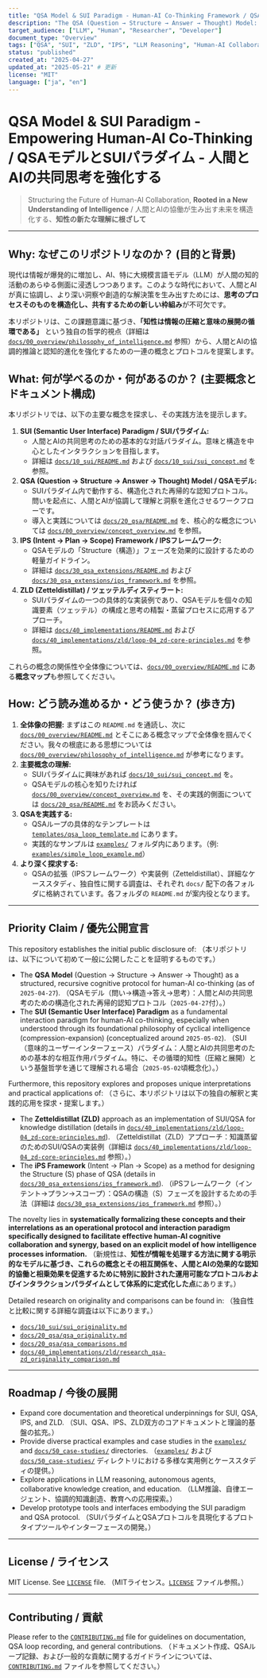 ```yaml
---
title: "QSA Model & SUI Paradigm - Human-AI Co-Thinking Framework / QSAモデルとSUIパラダイム - 人間とAIの共同思考フレームワーク"
description: "The QSA (Question → Structure → Answer → Thought) Model: A structured protocol operating within the SUI (Semantic User Interface) paradigm, designed to enhance human-AI collaborative reasoning and cognitive evolution, **grounded in a cyclical view of intelligence as information compression and meaning expansion.** / QSAモデル（問い→構造→答え→思考）：SUI（意味的ユーザーインターフェース）パラダイム内で動作する構造化プロトコル。人間とAIの協調的推論と認知的進化を強化するために設計。**知的情報の圧縮と意味の展開という循環的な知性観に立脚。**"
target_audience: ["LLM", "Human", "Researcher", "Developer"]
document_type: "Overview"
tags: ["QSA", "SUI", "ZLD", "IPS", "LLM Reasoning", "Human-AI Collaboration", "Co-Thinking", "Cognitive Evolution", "Structured Thought", "Cognitive Protocol", "AI Interface", "Interaction Paradigm", "Quaerentes", "Intelligence", "Compression", "Expansion", "Knowledge Management"]
status: "published"
created_at: "2025-04-27"
updated_at: "2025-05-21" # 更新
license: "MIT"
language: ["ja", "en"]
---
```


# QSA Model & SUI Paradigm - Empowering Human-AI Co-Thinking / QSAモデルとSUIパラダイム - 人間とAIの共同思考を強化する

> Structuring the Future of Human-AI Collaboration, **Rooted in a New Understanding of Intelligence** / 人間とAIの協働が生み出す未来を構造化する、**知性の新たな理解に根ざして**

---

## Why: なぜこのリポジトリなのか？ (目的と背景)

現代は情報が爆発的に増加し、AI、特に大規模言語モデル（LLM）が人間の知的活動のあらゆる側面に浸透しつつあります。このような時代において、人間とAIが真に協調し、より深い洞察や創造的な解決策を生み出すためには、**思考のプロセスそのものを構造化し、共有するための新しい枠組み**が不可欠です。

本リポジトリは、この課題意識に基づき、**「知性は情報の圧縮と意味の展開の循環である」** という独自の哲学的視点（詳細は [`docs/00_overview/philosophy_of_intelligence.md`](./docs/00_overview/philosophy_of_intelligence.md) 参照）から、人間とAIの協調的推論と認知的進化を強化するための一連の概念とプロトコルを提案します。

## What: 何が学べるのか・何があるのか？ (主要概念とドキュメント構成)

本リポジトリでは、以下の主要な概念を探求し、その実践方法を提示します。

1.  **SUI (Semantic User Interface) Paradigm / SUIパラダイム:**
    -   人間とAIの共同思考のための基本的な対話パラダイム。意味と構造を中心としたインタラクションを目指します。
    -   詳細は [`docs/10_sui/README.md`](./docs/10_sui/README.md) および [`docs/10_sui/sui_concept.md`](./docs/10_sui/sui_concept.md) を参照。
2.  **QSA (Question → Structure → Answer → Thought) Model / QSAモデル:**
    -   SUIパラダイム内で動作する、構造化された再帰的な認知プロトコル。問いを起点に、人間とAIが協調して理解と洞察を進化させるワークフローです。
    -   導入と実践については [`docs/20_qsa/README.md`](./docs/20_qsa/README.md) を、核心的な概念については [`docs/00_overview/concept_overview.md`](./docs/00_overview/concept_overview.md) を参照。
3.  **IPS (Intent → Plan → Scope) Framework / IPSフレームワーク:**
    -   QSAモデルの「Structure（構造）」フェーズを効果的に設計するための軽量ガイドライン。
    -   詳細は [`docs/30_qsa_extensions/README.md`](./docs/30_qsa_extensions/README.md) および [`docs/30_qsa_extensions/ips_framework.md`](./docs/30_qsa_extensions/ips_framework.md) を参照。
4.  **ZLD (Zetteldistillat) / ツェッテルディスティラート:**
    -   SUIパラダイムの一つの具体的な実装例であり、QSAモデルを個々の知識要素（ツェッテル）の構成と思考の精製・蒸留プロセスに応用するアプローチ。
    -   詳細は [`docs/40_implementations/README.md`](./docs/40_implementations/README.md) および [`docs/40_implementations/zld/loop-04_zd-core-principles.md`](./docs/40_implementations/zld/loop-04_zd-core-principles.md) を参照。

これらの概念の関係性や全体像については、[`docs/00_overview/README.md`](./docs/00_overview/README.md) にある**概念マップ**も参照してください。

## How: どう読み進めるか・どう使うか？ (歩き方)

1.  **全体像の把握:** まずはこの `README.md` を通読し、次に [`docs/00_overview/README.md`](./docs/00_overview/README.md) とそこにある概念マップで全体像を掴んでください。我々の根底にある思想については [`docs/00_overview/philosophy_of_intelligence.md`](./docs/00_overview/philosophy_of_intelligence.md) が参考になります。
2.  **主要概念の理解:**
    -   SUIパラダイムに興味があれば [`docs/10_sui/sui_concept.md`](./docs/10_sui/sui_concept.md) を。
    -   QSAモデルの核心を知りたければ [`docs/00_overview/concept_overview.md`](./docs/00_overview/concept_overview.md) を、その実践的側面については [`docs/20_qsa/README.md`](./docs/20_qsa/README.md) をお読みください。
3.  **QSAを実践する:**
    -   QSAループの具体的なテンプレートは [`templates/qsa_loop_template.md`](./templates/qsa_loop_template.md) にあります。
    -   実践的なサンプルは [`examples/`](./examples/) フォルダ内にあります。（例: [`examples/simple_loop_example.md`](example_startup_success_factors_qsa.md)）
4.  **より深く探求する:**
    -   QSAの拡張（IPSフレームワーク）や実装例（Zetteldistillat）、詳細なケーススタディ、独自性に関する調査は、それぞれ `docs/` 配下の各フォルダに格納されています。各フォルダの `README.md` が案内役となります。

---

## Priority Claim / 優先公開宣言

This repository establishes the initial public disclosure of:
（本リポジトリは、以下について初めて一般に公開したことを証明するものです。）

-   The **QSA Model** (Question → Structure → Answer → Thought) as a structured, recursive cognitive protocol for human-AI co-thinking (as of `2025-04-27`).
    （QSAモデル（問い→構造→答え→思考）：人間とAIの共同思考のための構造化された再帰的認知プロトコル（`2025-04-27`付）。）
-   The **SUI (Semantic User Interface) Paradigm** as a fundamental interaction paradigm for human-AI co-thinking, especially when understood through its foundational philosophy of cyclical intelligence (compression-expansion) (conceptualized around `2025-05-02`).
    （SUI（意味的ユーザーインターフェース）パラダイム：人間とAIの共同思考のための基本的な相互作用パラダイム。特に、その循環的知性（圧縮と展開）という基盤哲学を通じて理解される場合（`2025-05-02`頃概念化）。）

Furthermore, this repository explores and proposes unique interpretations and practical applications of:
（さらに、本リポジトリは以下の独自の解釈と実践的応用を探求・提案します。）

-   The **Zetteldistillat (ZLD)** approach as an implementation of SUI/QSA for knowledge distillation (details in [`docs/40_implementations/zld/loop-04_zd-core-principles.md`](./docs/40_implementations/zld/loop-04_zd-core-principles.md)).
    （Zetteldistillat（ZLD）アプローチ：知識蒸留のためのSUI/QSAの実装例（詳細は [`docs/40_implementations/zld/loop-04_zd-core-principles.md`](./docs/40_implementations/zld/loop-04_zd-core-principles.md) 参照）。）
-   The **iPS Framework** (Intent → Plan → Scope) as a method for designing the Structure (S) phase of QSA (details in [`docs/30_qsa_extensions/ips_framework.md`](./docs/30_qsa_extensions/ips_framework.md)).
    （iPSフレームワーク（インテント→プラン→スコープ）：QSAの構造（S）フェーズを設計するための手法（詳細は [`docs/30_qsa_extensions/ips_framework.md`](./docs/30_qsa_extensions/ips_framework.md) 参照）。）

The novelty lies in **systematically formalizing these concepts and their interrelations as an operational protocol and interaction paradigm specifically designed to facilitate effective human-AI cognitive collaboration and synergy, based on an explicit model of how intelligence processes information.**
（新規性は、**知性が情報を処理する方法に関する明示的なモデルに基づき、これらの概念とその相互関係を、人間とAIの効果的な認知的協働と相乗効果を促進するために特別に設計された運用可能なプロトコルおよびインタラクションパラダイムとして体系的に定式化した点**にあります。）

Detailed research on originality and comparisons can be found in:
（独自性と比較に関する詳細な調査は以下にあります。）
-   [`docs/10_sui/sui_originality.md`](./docs/10_sui/sui_originality.md)
-   [`docs/20_qsa/qsa_originality.md`](./docs/20_qsa/qsa_originality.md)
-   [`docs/20_qsa/qsa_comparisons.md`](./docs/20_qsa/qsa_comparisons.md)
-   [`docs/40_implementations/zld/research_qsa-zd_originality_comparison.md`](./docs/40_implementations/zld/research_qsa-zd_originality_comparison.md)

---

## Roadmap / 今後の展開

-   Expand core documentation and theoretical underpinnings for SUI, QSA, IPS, and ZLD.
    （SUI、QSA、IPS、ZLD双方のコアドキュメントと理論的基盤の拡充。）
-   Provide diverse practical examples and case studies in the [`examples/`](./examples/) and [`docs/50_case-studies/`](./docs/50_case-studies/) directories.
    （[`examples/`](./examples/) および [`docs/50_case-studies/`](./docs/50_case-studies/) ディレクトリにおける多様な実用例とケーススタディの提供。）
-   Explore applications in LLM reasoning, autonomous agents, collaborative knowledge creation, and education.
    （LLM推論、自律エージェント、協調的知識創造、教育への応用探索。）
-   Develop prototype tools and interfaces embodying the SUI paradigm and QSA protocol.
    （SUIパラダイムとQSAプロトコルを具現化するプロトタイプツールやインターフェースの開発。）

---

## License / ライセンス

MIT License. See [`LICENSE`](./LICENSE) file.
（MITライセンス。[`LICENSE`](./LICENSE) ファイル参照。）

---
## Contributing / 貢献

Please refer to the [`CONTRIBUTING.md`](./CONTRIBUTING.md) file for guidelines on documentation, QSA loop recording, and general contributions.
（ドキュメント作成、QSAループ記録、および一般的な貢献に関するガイドラインについては、[`CONTRIBUTING.md`](./CONTRIBUTING.md) ファイルを参照してください。）
